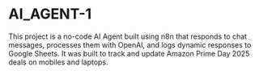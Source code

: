 # AI_AGENT-1
This project is a no-code AI Agent built using n8n that responds to chat messages, processes them with OpenAI, and logs dynamic responses to Google Sheets. It was built to track and update Amazon Prime Day 2025 deals on mobiles and laptops.
